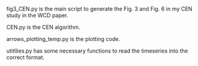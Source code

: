 fig3_CEN.py is the main script to generate the Fig. 3 and Fig. 6 in my CEN study in the WCD paper.

CEN.py is the CEN algorithm.

arrows_plotting_temp.py is the plotting code.

utitllies.py has some necessary functions to read the timeseries into the correct format.
